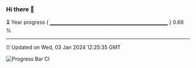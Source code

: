 ### Hi there 👋

⏳ Year progress { ▁▁▁▁▁▁▁▁▁▁▁▁▁▁▁▁▁▁▁▁▁▁▁▁▁▁▁▁▁▁ } 0.69 %

---

⏰ Updated on Wed, 03 Jan 2024 12:25:35 GMT

![Progress Bar CI](https://github.com/liununu/liununu/workflows/Progress%20Bar%20CI/badge.svg)

